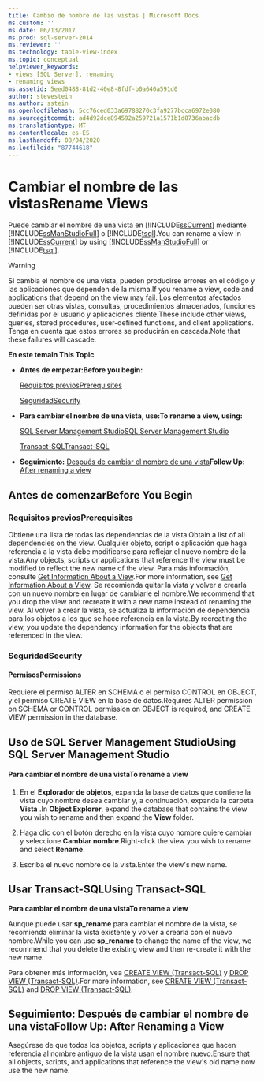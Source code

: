 ```yaml
---
title: Cambio de nombre de las vistas | Microsoft Docs
ms.custom: ''
ms.date: 06/13/2017
ms.prod: sql-server-2014
ms.reviewer: ''
ms.technology: table-view-index
ms.topic: conceptual
helpviewer_keywords:
- views [SQL Server], renaming
- renaming views
ms.assetid: 5eed0488-81d2-40e8-8fdf-b0a640a591d0
author: stevestein
ms.author: sstein
ms.openlocfilehash: 5cc76ced033a69788270c3fa9277bcca6972e080
ms.sourcegitcommit: ad4d92dce894592a259721a1571b1d8736abacdb
ms.translationtype: MT
ms.contentlocale: es-ES
ms.lasthandoff: 08/04/2020
ms.locfileid: "87744618"
---
```

# <a name="rename-views"></a><span data-ttu-id="03c51-102">Cambiar el nombre de las vistas</span><span class="sxs-lookup"><span data-stu-id="03c51-102">Rename Views</span></span>
  <span data-ttu-id="03c51-103">Puede cambiar el nombre de una vista en [!INCLUDE[ssCurrent](../../includes/sscurrent-md.md)] mediante [!INCLUDE[ssManStudioFull](../../includes/ssmanstudiofull-md.md)] o [!INCLUDE[tsql](../../includes/tsql-md.md)].</span><span class="sxs-lookup"><span data-stu-id="03c51-103">You can rename a view in [!INCLUDE[ssCurrent](../../includes/sscurrent-md.md)] by using [!INCLUDE[ssManStudioFull](../../includes/ssmanstudiofull-md.md)] or [!INCLUDE[tsql](../../includes/tsql-md.md)].</span></span>  
  
> [!WARNING]  
>  <span data-ttu-id="03c51-104">Si cambia el nombre de una vista, pueden producirse errores en el código y las aplicaciones que dependen de la misma.</span><span class="sxs-lookup"><span data-stu-id="03c51-104">If you rename a view, code and applications that depend on the view may fail.</span></span> <span data-ttu-id="03c51-105">Los elementos afectados pueden ser otras vistas, consultas, procedimientos almacenados, funciones definidas por el usuario y aplicaciones cliente.</span><span class="sxs-lookup"><span data-stu-id="03c51-105">These include other views, queries, stored procedures, user-defined functions, and client applications.</span></span> <span data-ttu-id="03c51-106">Tenga en cuenta que estos errores se producirán en cascada.</span><span class="sxs-lookup"><span data-stu-id="03c51-106">Note that these failures will cascade.</span></span>  
  
 <span data-ttu-id="03c51-107">**En este tema**</span><span class="sxs-lookup"><span data-stu-id="03c51-107">**In This Topic**</span></span>  
  
-   <span data-ttu-id="03c51-108">**Antes de empezar:**</span><span class="sxs-lookup"><span data-stu-id="03c51-108">**Before you begin:**</span></span>  
  
     [<span data-ttu-id="03c51-109">Requisitos previos</span><span class="sxs-lookup"><span data-stu-id="03c51-109">Prerequisites</span></span>](#Prerequisites)  
  
     [<span data-ttu-id="03c51-110">Seguridad</span><span class="sxs-lookup"><span data-stu-id="03c51-110">Security</span></span>](#Security)  
  
-   <span data-ttu-id="03c51-111">**Para cambiar el nombre de una vista, use:**</span><span class="sxs-lookup"><span data-stu-id="03c51-111">**To rename a view, using:**</span></span>  
  
     [<span data-ttu-id="03c51-112">SQL Server Management Studio</span><span class="sxs-lookup"><span data-stu-id="03c51-112">SQL Server Management Studio</span></span>](#SSMSProcedure)  
  
     [<span data-ttu-id="03c51-113">Transact-SQL</span><span class="sxs-lookup"><span data-stu-id="03c51-113">Transact-SQL</span></span>](#TsqlProcedure)  
  
-   <span data-ttu-id="03c51-114">**Seguimiento:**  [Después de cambiar el nombre de una vista](#FollowUp)</span><span class="sxs-lookup"><span data-stu-id="03c51-114">**Follow Up:**  [After renaming a view](#FollowUp)</span></span>  
  
##  <a name="before-you-begin"></a><a name="BeforeYouBegin"></a> <span data-ttu-id="03c51-115">Antes de comenzar</span><span class="sxs-lookup"><span data-stu-id="03c51-115">Before You Begin</span></span>  
  
###  <a name="prerequisites"></a><a name="Prerequisites"></a> <span data-ttu-id="03c51-116">Requisitos previos</span><span class="sxs-lookup"><span data-stu-id="03c51-116">Prerequisites</span></span>  
 <span data-ttu-id="03c51-117">Obtiene una lista de todas las dependencias de la vista.</span><span class="sxs-lookup"><span data-stu-id="03c51-117">Obtain a list of all dependencies on the view.</span></span> <span data-ttu-id="03c51-118">Cualquier objeto, script o aplicación que haga referencia a la vista debe modificarse para reflejar el nuevo nombre de la vista.</span><span class="sxs-lookup"><span data-stu-id="03c51-118">Any objects, scripts or applications that reference the view must be modified to reflect the new name of the view.</span></span> <span data-ttu-id="03c51-119">Para más información, consulte [Get Information About a View](get-information-about-a-view.md).</span><span class="sxs-lookup"><span data-stu-id="03c51-119">For more information, see [Get Information About a View](get-information-about-a-view.md).</span></span> <span data-ttu-id="03c51-120">Se recomienda quitar la vista y volver a crearla con un nuevo nombre en lugar de cambiarle el nombre.</span><span class="sxs-lookup"><span data-stu-id="03c51-120">We recommend that you drop the view and recreate it with a new name instead of renaming the view.</span></span> <span data-ttu-id="03c51-121">Al volver a crear la vista, se actualiza la información de dependencia para los objetos a los que se hace referencia en la vista.</span><span class="sxs-lookup"><span data-stu-id="03c51-121">By recreating the view, you update the dependency information for the objects that are referenced in the view.</span></span>  
  
###  <a name="security"></a><a name="Security"></a> <span data-ttu-id="03c51-122">Seguridad</span><span class="sxs-lookup"><span data-stu-id="03c51-122">Security</span></span>  
  
####  <a name="permissions"></a><a name="Permissions"></a> <span data-ttu-id="03c51-123">Permisos</span><span class="sxs-lookup"><span data-stu-id="03c51-123">Permissions</span></span>  
 <span data-ttu-id="03c51-124">Requiere el permiso ALTER en SCHEMA o el permiso CONTROL en OBJECT, y el permiso CREATE VIEW en la base de datos.</span><span class="sxs-lookup"><span data-stu-id="03c51-124">Requires ALTER permission on SCHEMA or CONTROL permission on OBJECT is required, and CREATE VIEW permission in the database.</span></span>  
  
##  <a name="using-sql-server-management-studio"></a><a name="SSMSProcedure"></a> <span data-ttu-id="03c51-125">Uso de SQL Server Management Studio</span><span class="sxs-lookup"><span data-stu-id="03c51-125">Using SQL Server Management Studio</span></span>  
  
#### <a name="to-rename-a-view"></a><span data-ttu-id="03c51-126">Para cambiar el nombre de una vista</span><span class="sxs-lookup"><span data-stu-id="03c51-126">To rename a view</span></span>  
  
1.  <span data-ttu-id="03c51-127">En el **Explorador de objetos**, expanda la base de datos que contiene la vista cuyo nombre desea cambiar y, a continuación, expanda la carpeta **Vista** .</span><span class="sxs-lookup"><span data-stu-id="03c51-127">In **Object Explorer**, expand the database that contains the view you wish to rename and then expand the **View** folder.</span></span>  
  
2.  <span data-ttu-id="03c51-128">Haga clic con el botón derecho en la vista cuyo nombre quiere cambiar y seleccione **Cambiar nombre**.</span><span class="sxs-lookup"><span data-stu-id="03c51-128">Right-click the view you wish to rename and select **Rename**.</span></span>  
  
3.  <span data-ttu-id="03c51-129">Escriba el nuevo nombre de la vista.</span><span class="sxs-lookup"><span data-stu-id="03c51-129">Enter the view's new name.</span></span>  
  
##  <a name="using-transact-sql"></a><a name="TsqlProcedure"></a> <span data-ttu-id="03c51-130">Usar Transact-SQL</span><span class="sxs-lookup"><span data-stu-id="03c51-130">Using Transact-SQL</span></span>  
 <span data-ttu-id="03c51-131">**Para cambiar el nombre de una vista**</span><span class="sxs-lookup"><span data-stu-id="03c51-131">**To rename a view**</span></span>  
  
 <span data-ttu-id="03c51-132">Aunque puede usar **sp_rename** para cambiar el nombre de la vista, se recomienda eliminar la vista existente y volver a crearla con el nuevo nombre.</span><span class="sxs-lookup"><span data-stu-id="03c51-132">While you can use **sp_rename** to change the name of the view, we recommend that you delete the existing view and then re-create it with the new name.</span></span>  
  
 <span data-ttu-id="03c51-133">Para obtener más información, vea [CREATE VIEW &#40;Transact-SQL&#41;](/sql/t-sql/statements/create-view-transact-sql) y [DROP VIEW &#40;Transact-SQL&#41;](/sql/t-sql/statements/drop-view-transact-sql).</span><span class="sxs-lookup"><span data-stu-id="03c51-133">For more information, see [CREATE VIEW &#40;Transact-SQL&#41;](/sql/t-sql/statements/create-view-transact-sql) and [DROP VIEW &#40;Transact-SQL&#41;](/sql/t-sql/statements/drop-view-transact-sql).</span></span>  
  
##  <a name="follow-up-after-renaming-a-view"></a><a name="FollowUp"></a> <span data-ttu-id="03c51-134">Seguimiento: Después de cambiar el nombre de una vista</span><span class="sxs-lookup"><span data-stu-id="03c51-134">Follow Up: After Renaming a View</span></span>  
 <span data-ttu-id="03c51-135">Asegúrese de que todos los objetos, scripts y aplicaciones que hacen referencia al nombre antiguo de la vista usan el nombre nuevo.</span><span class="sxs-lookup"><span data-stu-id="03c51-135">Ensure that all objects, scripts, and applications that reference the view's old name now use the new name.</span></span>  
  
  

